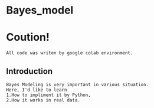 # Bayes_model

# Coution!
    All code was writen by google colab environment.

## Introduction
    Bayes Modeling is very important in various situation.
    Here, I'd like to learn   
    1.How to impliment it by Python,  
    2.How it works in real data.
